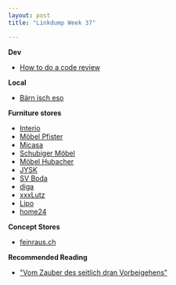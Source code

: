 ```yaml
---
layout: post
title: "Linkdump Week 37"

---
```



**Dev**
- [How to do a code review](https://google.github.io/eng-practices/review/reviewer/)

**Local**
- [Bärn isch eso](https://www.baernischeso.ch/)

**Furniture stores**
- [Interio](https://www.interio.ch)
- [Möbel Pfister](https://www.pfister.ch/)
- [Micasa](https://www.micasa.ch/de)
- [Schubiger Möbel](https://www.schubiger.ch/)
- [Möbel Hubacher](https://www.moebel-hubacher.ch/)
- [JYSK](https://www.jysk.ch/)
- [SV Boda](https://www.svoboda.ch/)
- [diga](https://www.diga.ch/)
- [xxxLutz](https://www.xxxlutz.ch/)
- [Lipo](https://www.lipo.ch)
- [home24](https://www.home24.ch/)

**Concept Stores**
- [feinraus.ch](https://feinraus.ch)

**Recommended Reading**
- ["Vom Zauber des seitlich dran Vorbeigehens"](https://www.rowohlt.de/fm/131/Goldt_Vom_Zauber_des_seitlich_dran_Vorbeigehens.pdf)
